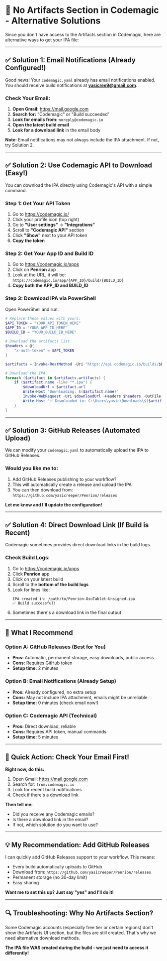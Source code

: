 # 🚨 No Artifacts Section in Codemagic - Alternative Solutions

Since you don't have access to the Artifacts section in Codemagic, here are alternative ways to get your IPA file:

---

## ✅ Solution 1: Email Notifications (Already Configured!)

Good news! Your `codemagic.yaml` already has email notifications enabled. You should receive build notifications at **yasicree9@gmail.com**.

### Check Your Email:

1. **Open Gmail:** https://mail.google.com
2. **Search for:** "Codemagic" or "Build succeeded"
3. **Look for emails from:** `noreply@codemagic.io`
4. **Open the latest build email**
5. **Look for a download link** in the email body

**Note:** Email notifications may not always include the IPA attachment. If not, try Solution 2.

---

## ✅ Solution 2: Use Codemagic API to Download (Easy!)

You can download the IPA directly using Codemagic's API with a simple command.

### Step 1: Get Your API Token

1. Go to https://codemagic.io/
2. Click your profile icon (top right)
3. Go to **"User settings"** → **"Integrations"**
4. Scroll to **"Codemagic API"** section
5. Click **"Show"** next to your API token
6. **Copy the token**

### Step 2: Get Your App ID and Build ID

1. Go to https://codemagic.io/apps
2. Click on **Penrion** app
3. Look at the URL, it will be: `https://codemagic.io/app/{APP_ID}/build/{BUILD_ID}`
4. **Copy both the APP_ID and BUILD_ID**

### Step 3: Download IPA via PowerShell

Open PowerShell and run:

```powershell
# Replace these values with yours:
$API_TOKEN = "YOUR_API_TOKEN_HERE"
$APP_ID = "YOUR_APP_ID_HERE"
$BUILD_ID = "YOUR_BUILD_ID_HERE"

# Download the artifacts list
$headers = @{
    "x-auth-token" = $API_TOKEN
}

$artifacts = Invoke-RestMethod -Uri "https://api.codemagic.io/builds/$BUILD_ID/artifacts" -Headers $headers

# Download the IPA
foreach ($artifact in $artifacts.artifacts) {
    if ($artifact.name -like "*.ipa") {
        $downloadUrl = $artifact.url
        Write-Host "Downloading: $($artifact.name)"
        Invoke-WebRequest -Uri $downloadUrl -Headers $headers -OutFile "C:\Users\yasic\Downloads\$($artifact.name)"
        Write-Host "✅ Downloaded to: C:\Users\yasic\Downloads\$($artifact.name)"
    }
}
```

---

## ✅ Solution 3: GitHub Releases (Automated Upload)

We can modify your `codemagic.yaml` to automatically upload the IPA to GitHub Releases.

### Would you like me to:
1. Add GitHub Releases publishing to your workflow?
2. This will automatically create a release and upload the IPA
3. You can then download from: `https://github.com/yasicreeper/Penrion/releases`

**Let me know and I'll update the configuration!**

---

## ✅ Solution 4: Direct Download Link (If Build is Recent)

Codemagic sometimes provides direct download links in the build logs.

### Check Build Logs:

1. Go to https://codemagic.io/apps
2. Click **Penrion** app
3. Click on your latest build
4. Scroll to the **bottom of the build logs**
5. Look for lines like:
   ```
   IPA created in: /path/to/Penrion-OsuTablet-Unsigned.ipa
   ✅ Build successful!
   ```
6. Sometimes there's a download link in the final output

---

## 🎯 What I Recommend

### Option A: GitHub Releases (Best for You)
- **Pros:** Automatic, permanent storage, easy downloads, public access
- **Cons:** Requires GitHub token
- **Setup time:** 2 minutes

### Option B: Email Notifications (Already Setup)
- **Pros:** Already configured, no extra setup
- **Cons:** May not include IPA attachment, emails might be unreliable
- **Setup time:** 0 minutes (check email now!)

### Option C: Codemagic API (Technical)
- **Pros:** Direct download, reliable
- **Cons:** Requires API token, manual commands
- **Setup time:** 5 minutes

---

## 🚀 Quick Action: Check Your Email First!

**Right now, do this:**

1. Open Gmail: https://mail.google.com
2. Search for: `from:codemagic.io`
3. Look for recent build notifications
4. Check if there's a download link

**Then tell me:**
- Did you receive any Codemagic emails?
- Is there a download link in the email?
- If not, which solution do you want to use?

---

## 💡 My Recommendation: Add GitHub Releases

I can quickly add GitHub Releases support to your workflow. This means:
- Every build automatically uploads to GitHub
- Download from: `https://github.com/yasicreeper/Penrion/releases`
- Permanent storage (no 30-day limit)
- Easy sharing

**Want me to set this up? Just say "yes" and I'll do it!**

---

## 🔍 Troubleshooting: Why No Artifacts Section?

Some Codemagic accounts (especially free tier or certain regions) don't show the Artifacts UI section, but the files are still created. That's why we need alternative download methods.

**The IPA file WAS created during the build - we just need to access it differently!**
